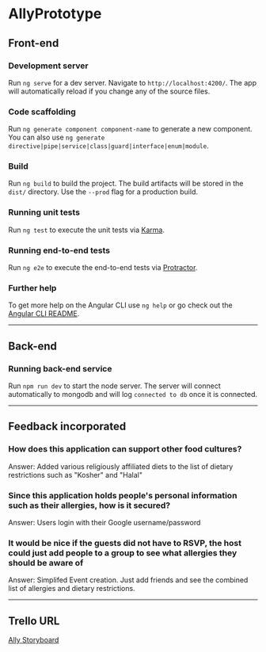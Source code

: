 # AllyPrototype

## Front-end

### Development server

Run `ng serve` for a dev server. Navigate to `http://localhost:4200/`. The app will automatically reload if you change any of the source files.

### Code scaffolding

Run `ng generate component component-name` to generate a new component. You can also use `ng generate directive|pipe|service|class|guard|interface|enum|module`.

### Build

Run `ng build` to build the project. The build artifacts will be stored in the `dist/` directory. Use the `--prod` flag for a production build.

### Running unit tests

Run `ng test` to execute the unit tests via [Karma](https://karma-runner.github.io).

### Running end-to-end tests

Run `ng e2e` to execute the end-to-end tests via [Protractor](http://www.protractortest.org/).

### Further help

To get more help on the Angular CLI use `ng help` or go check out the [Angular CLI README](https://github.com/angular/angular-cli/blob/master/README.md).

--------------

## Back-end

### Running back-end service

Run `npm run dev` to start the node server. The server will connect automatically to mongodb and will log `connected to db` once it is connected.

--------------

## Feedback incorporated

### How does this application can support other food cultures?

Answer: Added various religiously affiliated diets to the list of dietary restrictions such as "Kosher" and "Halal"

### Since this application holds people's personal information such as their allergies, how is it secured?

Answer: Users login with their Google username/password

### It would be nice if the guests did not have to RSVP, the host could just add people to a group to see what allergies they should be aware of

Answer: Simplifed Event creation. Just add friends and see the combined list of allergies and dietary restrictions.

--------------

## Trello URL

[Ally Storyboard](https://trello.com/b/6AUfh34Q/user-story-board)


